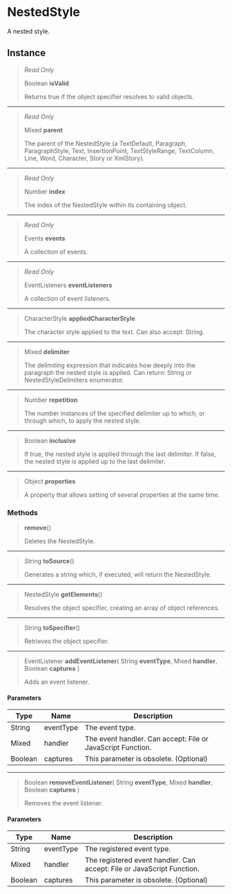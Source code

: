# NestedStyle
A nested style.

## Instance
> *Read Only* 
> 
> Boolean **isValid** 
>
> Returns true if the object specifier resolves to valid objects.
*** 
> *Read Only* 
> 
> Mixed **parent** 
>
> The parent of the NestedStyle (a TextDefault, Paragraph, ParagraphStyle, Text, InsertionPoint, TextStyleRange, TextColumn, Line, Word, Character, Story or XmlStory).
*** 
> *Read Only* 
> 
> Number **index** 
>
> The index of the NestedStyle within its containing object.
*** 
> *Read Only* 
> 
> Events **events** 
>
> A collection of events.
*** 
> *Read Only* 
> 
> EventListeners **eventListeners** 
>
> A collection of event listeners.
*** 
> CharacterStyle **appliedCharacterStyle** 
>
> The character style applied to the text. Can also accept: String.
*** 
> Mixed **delimiter** 
>
> The delimiting expression that indicates how deeply into the paragraph the nested style is applied. Can return: String or NestedStyleDelimiters enumerator.
*** 
> Number **repetition** 
>
> The number instances of the specified delimiter up to which, or through which, to apply the nested style.
*** 
> Boolean **inclusive** 
>
> If true, the nested style is applied through the last delimiter. If false, the nested style is applied up to the last delimiter.
*** 
> Object **properties** 
>
> A property that allows setting of several properties at the same time.

### Methods
> **remove**()
> 
> Deletes the NestedStyle.
*** 
> String **toSource**()
> 
> Generates a string which, if executed, will return the NestedStyle.
*** 
> NestedStyle **getElements**()
> 
> Resolves the object specifier, creating an array of object references.
*** 
> String **toSpecifier**()
> 
> Retrieves the object specifier.
*** 
> EventListener **addEventListener**( String **eventType**, Mixed **handler**, Boolean **captures** )
> 
> Adds an event listener.
#### Parameters
| Type | Name | Description |
|---|---|---|
| String | eventType | The event type. |
| Mixed | handler | The event handler. Can accept: File or JavaScript Function. |
| Boolean | captures | This parameter is obsolete. (Optional) |

*** 
> Boolean **removeEventListener**( String **eventType**, Mixed **handler**, Boolean **captures** )
> 
> Removes the event listener.
#### Parameters
| Type | Name | Description |
|---|---|---|
| String | eventType | The registered event type. |
| Mixed | handler | The registered event handler. Can accept: File or JavaScript Function. |
| Boolean | captures | This parameter is obsolete. (Optional) |


